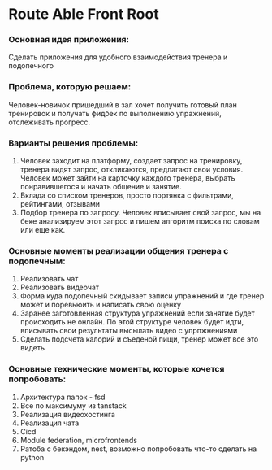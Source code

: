 # Route Able Front Root

### Основная идея приложения:

Сделать приложения для удобного взаимодействия тренера и подопечного

### Проблема, которую решаем:

Человек-новичок пришедший в зал хочет получить готовый план тренировок и получать фидбек по выполнению упражнений, отслеживать прогресс.

### Варианты решения проблемы:

1. Человек заходит на платформу, создает запрос на тренировку, тренера видят запрос, откликаются, предлагают свои условия. Человек может зайти на карточку каждого тренера, выбрать понравившегося и начать общение и занятие.
2. Вклада со списком тренеров, просто портянка с фильтрами, рейтингами, отзывами
3. Подбор тренера по запросу. Человек вписывает свой запрос, мы на беке анализируем этот запрос и пишем алгоритм поиска по словам или еще как.

### Основные моменты реализации общения тренера с подопечным:

1. Реализовать чат
2. Реализовать видеочат
3. Форма куда подопечный скидывает записи упражнений и где тренер может и поревьюить и написать свою оценку
4. Заранее заготовленная структура упражнений если занятие будет происходить не онлайн. По этой структуре человек будет идти, вписывать свои результаты высылать видео с упрпжнениями
5. Сделать подсчета калорий и съеденой пищи, тренер может все это видеть

### Основные технические моменты, которые хочется попробовать:

1. Архитектура папок - fsd
2. Все по максимуму из tanstack
3. Реализация видеохостинга
4. Реализация чата
5. Cicd
6. Module federation, microfrontends
7. Ратоба с бекэндом, nest, возможно попробовать что-то сделать на python

